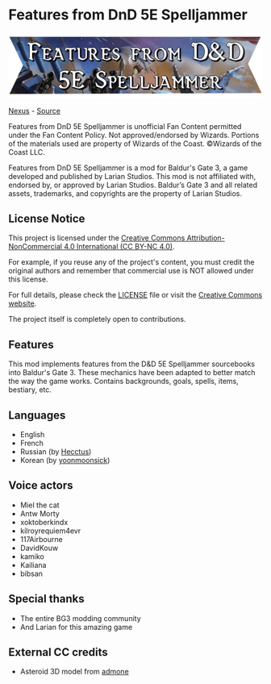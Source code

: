 # Features from DnD 5E Spelljammer
![Features from DnD 5E Spelljammer](./Projects/Spjammer_4511f6b4-7422-efd2-8db1-31f6352c8a9a/images/banners/spjm_banner_1_title.png)

[Nexus](https://www.nexusmods.com/baldursgate3/mods/13195) - [Source](https://github.com/valsan-azerty-boi/BG3-MOD-Spjm)

Features from DnD 5E Spelljammer is unofficial Fan Content permitted under the Fan Content Policy. Not approved/endorsed by Wizards. Portions of the materials used are property of Wizards of the Coast. ©Wizards of the Coast LLC.

Features from DnD 5E Spelljammer is a mod for Baldur's Gate 3, a game developed and published by Larian Studios. This mod is not affiliated with, endorsed by, or approved by Larian Studios. Baldur’s Gate 3 and all related assets, trademarks, and copyrights are the property of Larian Studios.

## License Notice
This project is licensed under the [Creative Commons Attribution-NonCommercial 4.0 International (CC BY-NC 4.0)](https://creativecommons.org/licenses/by-nc/4.0/).

For example, if you reuse any of the project's content, you must credit the original authors and remember that commercial use is NOT allowed under this license.

For full details, please check the [LICENSE](./LICENSE) file or visit the [Creative Commons website](https://creativecommons.org/licenses/by-nc/4.0/).

The project itself is completely open to contributions.

## Features
This mod implements features from the D&D 5E Spelljammer sourcebooks into Baldur's Gate 3. These mechanics have been adapted to better match the way the game works. Contains backgrounds, goals, spells, items, bestiary, etc.

## Languages
- English 
- French
- Russian (by [Hecctus](https://next.nexusmods.com/profile/Hecctus))
- Korean (by [yoonmoonsick](https://next.nexusmods.com/profile/yoonmoonsick))

## Voice actors
- Miel the cat
- Antw Morty
- xoktoberkindx
- kilroyrequiem4evr
- 117Airbourne
- DavidKouw
- kamiko
- Kailiana
- bibsan

## Special thanks
- The entire BG3 modding community
- And Larian for this amazing game

## External CC credits
- Asteroid 3D model from [admone](https://sketchfab.com/3d-models/asteroid-80a70567fb2a42df836e6d70204e0b68)
